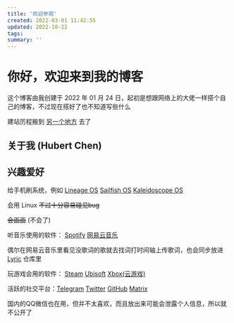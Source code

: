 ```yaml
---
title: '欢迎参观'
created: 2022-03-01 11:42:55
updated: 2022-10-22
tags:
summary: ''
---
```

# 你好，欢迎来到我的博客

这个博客由我创建于 2022 年 01 月 24 日，起初是想跟网络上的大佬一样搭个自己的博客，不过现在搭好了也不知道写些什么

建站历程搬到 [另一个地方](./about/history/) 去了

## 关于我 (Hubert Chen)

## 兴趣爱好

给手机刷系统，例如 [Lineage OS](https://lineageos.org/) [Sailfish OS](https://sailfishos.org/) [Kaleidoscope OS](https://github.com/Project-Kaleidoscope)

会用 Linux  ~~不过十分容易碰见bug~~

 ~~会画画~~ (不会了)
 
听音乐使用的软件： [Spotify](https://open.spotify.com/user/31fuag5tpkvedxdfbkbt5zrygfgq)  [网易云音乐](https://music.163.com/#/user/1884310694) 

偶尔在网易云音乐里看见没歌词的歌就去找词打时间轴上传歌词，也会同步放进 [Lyric](https://github.com/Interstellar750/lyric) 仓库里

玩游戏会用的软件： [Steam](https://store.steampowered.com/) [Ubisoft](https://www.ubisoft.com/) [Xbox(云游戏)](https://www.xbox.com/)

活跃的社交平台：[Telegram](https://t.me/trle5) [Twitter](https://twitter.com/interstellar750) [GitHub](https://github.com/Interstellar750/) [Matrix](https://matrix.io/#/@trle5:matrix.org )

国内的QQ微信也在用，但并不太喜欢，而且放出来可能会泄露个人信息，所以就不公开了
